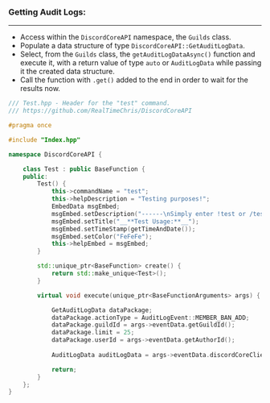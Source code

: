 ### **Getting Audit Logs:**
---
- Access within the `DiscordCoreAPI` namespace, the `Guilds` class.
- Populate a data structure of type `DiscordCoreAPI::GetAuditLogData`.
- Select, from the `Guilds` class, the `getAuditLogDataAsync()` function and execute it, with a return value of type `auto` or `AuditLogData` while passing it the created data structure.
- Call the function with `.get()` added to the end in order to wait for the results now.

```cpp
/// Test.hpp - Header for the "test" command.
/// https://github.com/RealTimeChris/DiscordCoreAPI

#pragma once

#include "Index.hpp"

namespace DiscordCoreAPI {

	class Test : public BaseFunction {
	public:
		Test() {
			this->commandName = "test";
			this->helpDescription = "Testing purposes!";
			EmbedData msgEmbed;
			msgEmbed.setDescription("------\nSimply enter !test or /test!\n------");
			msgEmbed.setTitle("__**Test Usage:**__");
			msgEmbed.setTimeStamp(getTimeAndDate());
			msgEmbed.setColor("FeFeFe");
			this->helpEmbed = msgEmbed;
		}

		std::unique_ptr<BaseFunction> create() {
			return std::make_unique<Test>();
		}

		virtual void execute(unique_ptr<BaseFunctionArguments> args) {

			GetAuditLogData dataPackage;
			dataPackage.actionType = AuditLogEvent::MEMBER_BAN_ADD;
			dataPackage.guildId = args->eventData.getGuildId();
			dataPackage.limit = 25;
			dataPackage.userId = args->eventData.getAuthorId();
			
			AuditLogData auditLogData = args->eventData.discordCoreClient->guilds->getAuditLogDataAsync(dataPackage).get();

			return;
		}
	};
}
```
